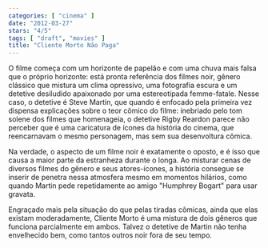 ```yaml
---
categories: [ "cinema" ]
date: "2012-03-27"
stars: "4/5"
tags: [ "draft", "movies" ]
title: "Cliente Morto Não Paga"
---
```

O filme começa com um horizonte de papelão e com uma chuva mais falsa
que o próprio horizonte: está pronta referência dos filmes noir,
gênero clássico que mistura um clima opressivo, uma fotografia
escura e um detetive desiludido apaixonado por uma estereotipada
femme-fatale. Nesse caso, o detetive é Steve Martin, que quando é
enfocado pela primeira vez dispensa explicações sobre o teor cômico do
filme: inebriado pelo tom solene dos filmes que homenageia, o detetive
Rigby Reardon parece não perceber que é uma caricatura de ícones da
história do cinema, que reencarnavam o mesmo personagem, mas sem sua
desenvoltura cômica.

Na verdade, o aspecto de um filme noir é exatamente o oposto, e é isso
que causa a maior parte da estranheza durante o longa. Ao misturar cenas
de diversos filmes do gênero e seus atores-ícones, a história consegue
se inserir de penetra nessa atmosfera mesmo em momentos hilários, como
quando Martin pede repetidamente ao amigo "Humphrey Bogart" para usar
gravata.

Engraçado mais pela situação do que pelas tiradas cômicas, ainda
que elas existam moderadamente, Cliente Morto é uma mistura de dois
gêneros que funciona parcialmente em ambos. Talvez o detetive de Martin
não tenha envelhecido bem, como tantos outros noir fora de seu tempo.
